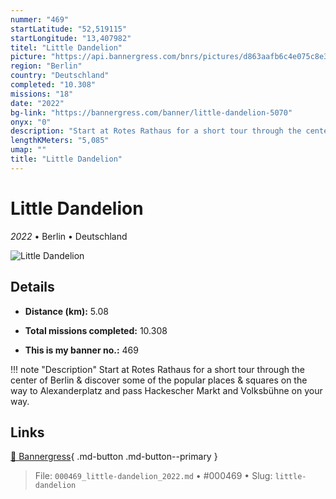 ```yaml
---
nummer: "469"
startLatitude: "52,519115"
startLongitude: "13,407982"
titel: "Little Dandelion"
picture: "https://api.bannergress.com/bnrs/pictures/d863aafb6c4e075c8e3cddf3389d1e6f"
region: "Berlin"
country: "Deutschland"
completed: "10.308"
missions: "18"
date: "2022"
bg-link: "https://bannergress.com/banner/little-dandelion-5070"
onyx: "0"
description: "Start at Rotes Rathaus for a short tour through the center of Berlin & discover some of the popular places & squares on the way to Alexanderplatz and pass Hackescher Markt and Volksbühne on your way."
lengthKMeters: "5,085"
umap: ""
title: "Little Dandelion"
---
```

# Little Dandelion

*2022* • Berlin • Deutschland

![Little Dandelion](https://api.bannergress.com/bnrs/pictures/d863aafb6c4e075c8e3cddf3389d1e6f)

## Details
- **Distance (km):** 5.08

- **Total missions completed:** 10.308
- **This is my banner no.:** 469


!!! note "Description"
    Start at Rotes Rathaus for a short tour through the center of Berlin & discover some of the popular places & squares on the way to Alexanderplatz and pass Hackescher Markt and Volksbühne on your way.



## Links
[🔗 Bannergress](https://bannergress.com/banner/little-dandelion-5070){ .md-button .md-button--primary }



> File: `000469_little-dandelion_2022.md` • #000469 • Slug: `little-dandelion`

